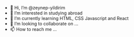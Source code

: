 - 👋 Hi, I’m @zeynep-yildirim
- 👀 I’m interested in studying abroad
- 🌱 I’m currently learning HTML, CSS Javascript and React
- 💞️ I’m looking to collaborate on ...
- 📫 How to reach me ...

<!---
zeynep-yildirim/zeynep-yildirim is a ✨ special ✨ repository because its `README.md` (this file) appears on your GitHub profile.
You can click the Preview link to take a look at your changes.
--->
